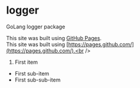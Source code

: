 # logger
GoLang logger package

This site was built using [GitHub Pages](https://pages.github.com/).<br />
This site was built using [https://pages.github.com/](https://pages.github.com/).<br />

1. First item<br />
- First sub-item<br />
- First sub-sub-item<br />
